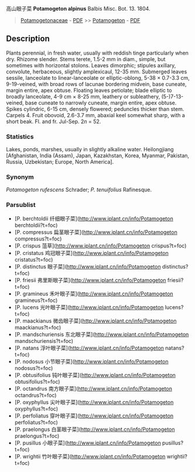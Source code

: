 高山眼子菜 **Potamogeton alpinus** Balbis Misc. Bot. 13. 1804.

> [Potamogetonaceae](http://www.iplant.cn/info/Potamogetonaceae?t=foc) - [PDF](http://www.iplant.cn/foc/pdf/Potamogetonaceae.pdf) >> [Potamogeton](http://www.iplant.cn/info/Potamogeton?t=foc) - [PDF](http://www.iplant.cn/foc/pdf/Potamogeton.pdf)
## Description

Plants perennial, in fresh water, usually with reddish tinge particularly when dry. Rhizome slender. Stems terete, 1.5-2 mm in diam., simple, but sometimes with horizontal stolons. Leaves dimorphic; stipules axillary, convolute, herbaceous, slightly amplexicaul, 12-35 mm. Submerged leaves sessile, lanceolate to linear-lanceolate or elliptic-oblong, 5-38 × 0.7-3.3 cm, 9-19-veined, with broad rows of lacunae bordering midvein, base cuneate, margin entire, apex obtuse. Floating leaves petiolate; blade elliptic to broadly lanceolate, 4-9 cm × 8-25 mm, leathery or subleathery, (5-)7-13-veined, base cuneate to narrowly cuneate, margin entire, apex obtuse. Spikes cylindric, 6-15 cm, densely flowered; peduncles thicker than stem. Carpels 4. Fruit obovoid, 2.6-3.7 mm, abaxial keel somewhat sharp, with a short beak. Fl. and fr. Jul-Sep. 2*n* = 52.

### Statistics
Lakes, ponds, marshes, usually in slightly alkaline water. Heilongjiang [Afghanistan, India (Assam), Japan, Kazakhstan, Korea, Myanmar, Pakistan, Russia, Uzbekistan; Europe, North America].

### Synonym
*Potamogeton rufescens* Schrader; *P. tenuifolius* Rafinesque.


### Parsublist

* [P.  berchtoldii  纤细眼子菜](http://www.iplant.cn/info/Potamogeton berchtoldii?t=foc)
* [P.  compressus  扁茎眼子菜](http://www.iplant.cn/info/Potamogeton compressus?t=foc)
* [P.  crispus  菹草](http://www.iplant.cn/info/Potamogeton crispus?t=foc)
* [P.  cristatus  鸡冠眼子菜](http://www.iplant.cn/info/Potamogeton cristatus?t=foc)
* [P.  distinctus  眼子菜](http://www.iplant.cn/info/Potamogeton distinctus?t=foc)
* [P.  friesii  弗里斯眼子菜](http://www.iplant.cn/info/Potamogeton friesii?t=foc)
* [P.  gramineus  禾叶眼子菜](http://www.iplant.cn/info/Potamogeton gramineus?t=foc)
* [P.  lucens  光叶眼子菜](http://www.iplant.cn/info/Potamogeton lucens?t=foc)
* [P.  maackianus  微齿眼子菜](http://www.iplant.cn/info/Potamogeton maackianus?t=foc)
* [P.  mandschuriensis  东北眼子菜](http://www.iplant.cn/info/Potamogeton mandschuriensis?t=foc)
* [P.  natans  浮叶眼子菜](http://www.iplant.cn/info/Potamogeton natans?t=foc)
* [P.  nodosus  小节眼子菜](http://www.iplant.cn/info/Potamogeton nodosus?t=foc)
* [P.  obtusifolius  钝叶眼子菜](http://www.iplant.cn/info/Potamogeton obtusifolius?t=foc)
* [P.  octandrus  南方眼子菜](http://www.iplant.cn/info/Potamogeton octandrus?t=foc)
* [P.  oxyphyllus  尖叶眼子菜](http://www.iplant.cn/info/Potamogeton oxyphyllus?t=foc)
* [P.  perfoliatus  穿叶眼子菜](http://www.iplant.cn/info/Potamogeton perfoliatus?t=foc)
* [P.  praelongus  白茎眼子菜](http://www.iplant.cn/info/Potamogeton praelongus?t=foc)
* [P.  pusillus  小眼子菜](http://www.iplant.cn/info/Potamogeton pusillus?t=foc)
* [P.  wrightii  竹叶眼子菜](http://www.iplant.cn/info/Potamogeton wrightii?t=foc)
